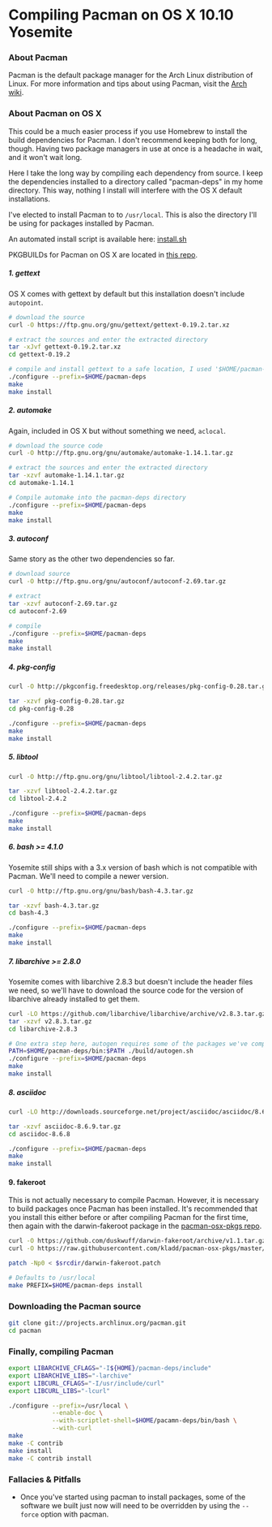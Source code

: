 # Compiling Pacman on OS X 10.10 Yosemite

### About Pacman

Pacman is the default package manager for the Arch Linux distribution of Linux.
For more information and tips about using Pacman, visit the
[Arch wiki](https://wiki.archlinux.org/index.php/pacman).

### About Pacman on OS X

This could be a much easier process if you use Homebrew to install the build
dependencies for Pacman. I don't recommend keeping both for long, though.
Having two package managers in use at once is a headache in wait, and it won't
wait long.

Here I take the long way by compiling each dependency from source. I keep the
dependencies installed to a directory called "pacman-deps" in my home directory.
This way, nothing I install will interfere with the OS X default installations.

I've elected to install Pacman to to `/usr/local`. This is also the
directory I'll be using for packages installed by Pacman.

An automated install script is available here:
[install.sh](https://github.com/kladd/pacman-osx/blob/master/install.sh)

PKGBUILDs for Pacman on OS X are located in
[this repo](https://github.com/kladd/pacman-osx-pkgs).

##### 1. gettext

OS X comes with gettext by default but this installation doesn't include `autopoint`.

```bash
# download the source
curl -O https://ftp.gnu.org/gnu/gettext/gettext-0.19.2.tar.xz

# extract the sources and enter the extracted directory
tar -xJvf gettext-0.19.2.tar.xz
cd gettext-0.19.2

# compile and install gettext to a safe location, I used '$HOME/pacman-deps'
./configure --prefix=$HOME/pacman-deps
make
make install
```

##### 2. automake

Again, included in OS X but without something we need, `aclocal`.

```bash
# download the source code
curl -O http://ftp.gnu.org/gnu/automake/automake-1.14.1.tar.gz

# extract the sources and enter the extracted directory
tar -xzvf automake-1.14.1.tar.gz
cd automake-1.14.1

# Compile automake into the pacman-deps directory
./configure --prefix=$HOME/pacman-deps
make
make install
```

##### 3. autoconf

Same story as the other two dependencies so far.

```bash
# download source
curl -O http://ftp.gnu.org/gnu/autoconf/autoconf-2.69.tar.gz

# extract
tar -xzvf autoconf-2.69.tar.gz
cd autoconf-2.69

# compile
./configure --prefix=$HOME/pacman-deps
make
make install
```

##### 4. pkg-config

```bash
curl -O http://pkgconfig.freedesktop.org/releases/pkg-config-0.28.tar.gz

tar -xzvf pkg-config-0.28.tar.gz
cd pkg-config-0.28

./configure --prefix=$HOME/pacman-deps
make
make install
```

##### 5. libtool

```bash
curl -O http://ftp.gnu.org/gnu/libtool/libtool-2.4.2.tar.gz

tar -xzvf libtool-2.4.2.tar.gz
cd libtool-2.4.2

./configure --prefix=$HOME/pacman-deps
make
make install
```

##### 6. bash >= 4.1.0

Yosemite still ships with a 3.x version of bash which is not compatible with Pacman.
We'll need to compile a newer version.

```bash
curl -O http://ftp.gnu.org/gnu/bash/bash-4.3.tar.gz

tar -xzvf bash-4.3.tar.gz
cd bash-4.3

./configure --prefix=$HOME/pacman-deps
make
make install
```

##### 7. libarchive >= 2.8.0

Yosemite comes with libarchive 2.8.3 but doesn't include the header files we need,
so we'll have to download the source code for the version of libarchive already
installed to get them.

```bash
curl -LO https://github.com/libarchive/libarchive/archive/v2.8.3.tar.gz
tar -xzvf v2.8.3.tar.gz
cd libarchive-2.8.3

# One extra step here, autogen requires some of the packages we've compiled so far
PATH=$HOME/pacman-deps/bin:$PATH ./build/autogen.sh
./configure --prefix=$HOME/pacman-deps
make
make install
```

##### 8. asciidoc
```bash
curl -LO http://downloads.sourceforge.net/project/asciidoc/asciidoc/8.6.9/asciidoc-8.6.9.tar.gz

tar -xzvf asciidoc-8.6.9.tar.gz
cd asciidoc-8.6.8

./configure --prefix=$HOME/pacman-deps
make
make install
```

#### 9. fakeroot

This is not actually necessary to compile Pacman. However, it is necessary
to build packages once Pacman has been installed. It's recommended that you
install this either before or after compiling Pacman for the first time, then
again with the darwin-fakeroot package in the
[pacman-osx-pkgs repo](http://github.com/kladd/pacman-osx-pkgs).


```bash
curl -O https://github.com/duskwuff/darwin-fakeroot/archive/v1.1.tar.gz
curl -O https://raw.githubusercontent.com/kladd/pacman-osx-pkgs/master/darwin-fakeroot/darwin-fakeroot.patch

patch -Np0 < $srcdir/darwin-fakeroot.patch

# Defaults to /usr/local
make PREFIX=$HOME/pacman-deps install
```

### Downloading the Pacman source

```bash
git clone git://projects.archlinux.org/pacman.git
cd pacman
```

### Finally, compiling Pacman

```bash
export LIBARCHIVE_CFLAGS="-I${HOME}/pacman-deps/include"
export LIBARCHIVE_LIBS="-larchive"
export LIBCURL_CFLAGS="-I/usr/include/curl"
export LIBCURL_LIBS="-lcurl"

./configure --prefix=/usr/local \
            --enable-doc \
            --with-scriptlet-shell=$HOME/pacamn-deps/bin/bash \
            --with-curl
make
make -C contrib
make install
make -C contrib install
```

### Fallacies & Pitfalls

- Once you've started using pacman to install packages, some of the software
  we built just now will need to be overridden by using the `--force` option
  with pacman.

